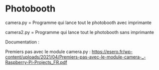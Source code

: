 # Photobooth

camera.py = Programme qui lance tout le photobooth avec imprimante

camera2.py = Programme qui lance tout le photobooth sans imprimante

Documentation :

Premiers pas avec le module camera.py : https://esero.fr/wp-content/uploads/2021/04/Premiers-pas-avec-le-module-camera-_-Raspberry-Pi-Projects_FR.pdf
